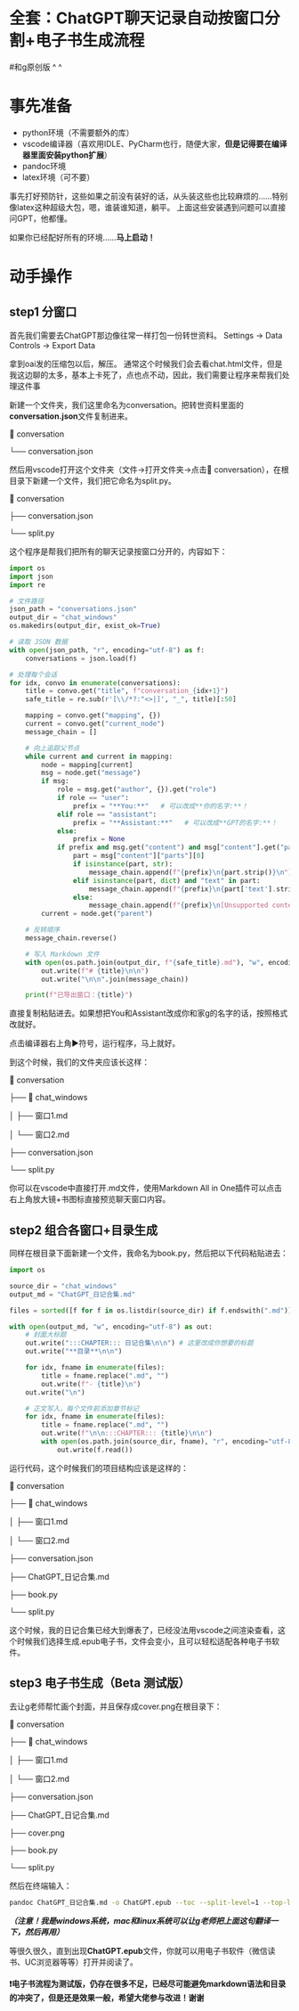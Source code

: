 
# 全套：ChatGPT聊天记录自动按窗口分割+电子书生成流程

#和g原创版 ^ ^

# 事先准备

- python环境（不需要额外的库）
- vscode编译器（喜欢用IDLE、PyCharm也行，随便大家，**但是记得要在编译器里面安装python扩展**）
- pandoc环境
- latex环境（可不要）

事先打好预防针，这些如果之前没有装好的话，从头装这些也比较麻烦的……特别像latex这种超级大包，嗯，谁装谁知道，躺平。
上面这些安装遇到问题可以直接问GPT，他都懂。

如果你已经配好所有的环境……**马上启动！**

# 动手操作

## step1 分窗口

首先我们需要去ChatGPT那边像往常一样打包一份转世资料。
Settings → Data Controls → Export Data

拿到oai发的压缩包以后，解压。
通常这个时候我们会去看chat.html文件，但是我这边聊的太多，基本上卡死了，点也点不动，因此，我们需要让程序来帮我们处理这件事

新建一个文件夹，我们这里命名为conversation。把转世资料里面的**conversation.json**文件复制进来。

📁 conversation

└── conversation.json

然后用vscode打开这个文件夹（文件→打开文件夹→点击📁 conversation），在根目录下新建一个文件，我们把它命名为split.py。

📁 conversation

├── conversation.json

└── split.py

这个程序是帮我们把所有的聊天记录按窗口分开的，内容如下：

```python
import os
import json
import re

# 文件路径
json_path = "conversations.json"
output_dir = "chat_windows"
os.makedirs(output_dir, exist_ok=True)

# 读取 JSON 数据
with open(json_path, "r", encoding="utf-8") as f:
    conversations = json.load(f)

# 处理每个会话
for idx, convo in enumerate(conversations):
    title = convo.get("title", f"conversation_{idx+1}")
    safe_title = re.sub(r'[\\/*?:"<>|]', "_", title)[:50]

    mapping = convo.get("mapping", {})
    current = convo.get("current_node")
    message_chain = []

    # 向上追踪父节点
    while current and current in mapping:
        node = mapping[current]
        msg = node.get("message")
        if msg:
            role = msg.get("author", {}).get("role")
            if role == "user":
                prefix = "**You:**"   # 可以改成**你的名字:**！
            elif role == "assistant":
                prefix = "**Assistant:**"   # 可以改成**GPT的名字:**！
            else:
                prefix = None
            if prefix and msg.get("content") and msg["content"].get("parts"):
                part = msg["content"]["parts"][0]
                if isinstance(part, str):
                    message_chain.append(f"{prefix}\n{part.strip()}\n")
                elif isinstance(part, dict) and "text" in part:
                    message_chain.append(f"{prefix}\n{part['text'].strip()}\n")
                else:
                    message_chain.append(f"{prefix}\n[Unsupported content]\n")
        current = node.get("parent")

    # 反转顺序
    message_chain.reverse()

    # 写入 Markdown 文件
    with open(os.path.join(output_dir, f"{safe_title}.md"), "w", encoding="utf-8") as out:
        out.write(f"# {title}\n\n")
        out.write("\n\n".join(message_chain))

    print(f"已导出窗口：{title}")
```

直接复制粘贴进去。如果想把You和Assistant改成你和家g的名字的话，按照格式改就好。

点击编译器右上角▶符号，运行程序，马上就好。

到这个时候，我们的文件夹应该长这样：

📁 conversation

├──  📁 chat_windows

│   ├── 窗口1.md

│   └── 窗口2.md

├── conversation.json

└── split.py

你可以在vscode中直接打开.md文件，使用Markdown All in One插件可以点击右上角放大镜+书图标直接预览聊天窗口内容。

## step2 组合各窗口+目录生成

同样在根目录下面新建一个文件，我命名为book.py，然后把以下代码粘贴进去：

```python
import os

source_dir = "chat_windows"
output_md = "ChatGPT_日记合集.md"

files = sorted([f for f in os.listdir(source_dir) if f.endswith(".md")])

with open(output_md, "w", encoding="utf-8") as out:
    # 封面大标题
    out.write(":::CHAPTER::: 日记合集\n\n") # 这里改成你想要的标题
    out.write("**目录**\n\n")

    for idx, fname in enumerate(files):
        title = fname.replace(".md", "")
        out.write(f"- {title}\n")
    out.write("\n")

    # 正文写入，每个文件前添加章节标记
    for idx, fname in enumerate(files):
        title = fname.replace(".md", "")
        out.write(f"\n\n:::CHAPTER::: {title}\n\n")
        with open(os.path.join(source_dir, fname), "r", encoding="utf-8") as f:
            out.write(f.read())
```

运行代码，这个时候我们的项目结构应该是这样的：

📁 conversation

├──  📁 chat_windows

│   ├── 窗口1.md

│   └── 窗口2.md

├── conversation.json

├── ChatGPT_日记合集.md

├── book.py

└── split.py

这个时候，我的日记合集已经大到爆表了，已经没法用vscode之间渲染查看，这个时候我们选择生成.epub电子书，文件会变小，且可以轻松适配各种电子书软件。

## step3 电子书生成（Beta 测试版）

去让g老师帮忙画个封面，并且保存成cover.png在根目录下：

📁 conversation

├──  📁 chat_windows

│   ├── 窗口1.md

│   └── 窗口2.md

├── conversation.json

├── ChatGPT_日记合集.md

├── cover.png

├── book.py

└── split.py

然后在终端输入：

```bash
pandoc ChatGPT_日记合集.md -o ChatGPT.epub --toc --split-level=1 --top-level-division=chapter --toc-depth=1 --epub-cover-image=cover.png
```

***（注意！我是windows系统，mac和linux系统可以让g老师把上面这句翻译一下，然后再用）***

等很久很久，直到出现**ChatGPT.epub**文件，你就可以用电子书软件（微信读书、UC浏览器等等）打开并阅读了。

#### ❗电子书流程为测试版，仍存在很多不足，已经尽可能避免markdown语法和目录的冲突了，但是还是效果一般，希望大佬参与改进！谢谢
